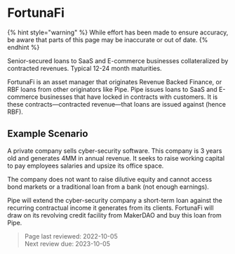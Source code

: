 # FortunaFi

{% hint style="warning" %}
While effort has been made to ensure accuracy, be aware that parts of this page may be inaccurate or out of date.
{% endhint %}

Senior-secured loans to SaaS and E-commerce businesses collateralized by contracted revenues. Typical 12-24 month maturities. 

FortunaFi is an asset manager that originates Revenue Backed Finance, or RBF loans from other originators like Pipe. Pipe issues loans to SaaS and E-commerce businesses that have locked in contracts with customers. It is these contracts—contracted revenue—that loans are issued against (hence RBF).

## Example Scenario
A private company sells cyber-security software. This company is 3 years old and generates 4MM in annual revenue. It seeks to raise working capital to pay employees salaries and upsize its office space. 

The company does not want to raise dilutive equity and cannot access bond markets or a traditional loan from a bank (not enough earnings). 

Pipe will extend the cyber-security company a short-term loan against the recurring contractual income it generates from its clients. FortunaFi will draw on its revolving credit facility from MakerDAO and buy this loan from Pipe. 

>Page last reviewed: 2022-10-05  
>Next review due: 2023-10-05  